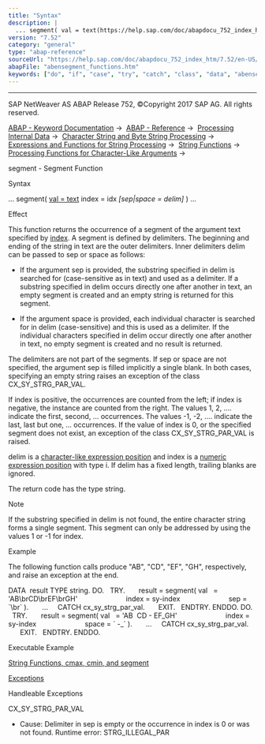 ```yaml
---
title: "Syntax"
description: |
  ... segment( val = text(https://help.sap.com/doc/abapdocu_752_index_htm/7.52/en-US/abenstring_functions_val.htm) index = idx sepspace = delim ) ... Effect This function returns the occurrence of a segment of the argument text specified by index(https://help.sap.com/doc/abapdocu_752_in
version: "7.52"
category: "general"
type: "abap-reference"
sourceUrl: "https://help.sap.com/doc/abapdocu_752_index_htm/7.52/en-US/abensegment_functions.htm"
abapFile: "abensegment_functions.htm"
keywords: ["do", "if", "case", "try", "catch", "class", "data", "abensegment", "functions"]
---
```


* * *

SAP NetWeaver AS ABAP Release 752, ©Copyright 2017 SAP AG. All rights reserved.

[ABAP - Keyword Documentation](https://help.sap.com/doc/abapdocu_752_index_htm/7.52/en-US/abenabap.htm) →  [ABAP - Reference](https://help.sap.com/doc/abapdocu_752_index_htm/7.52/en-US/abenabap_reference.htm) →  [Processing Internal Data](https://help.sap.com/doc/abapdocu_752_index_htm/7.52/en-US/abenabap_data_working.htm) →  [Character String and Byte String Processing](https://help.sap.com/doc/abapdocu_752_index_htm/7.52/en-US/abenabap_data_string.htm) →  [Expressions and Functions for String Processing](https://help.sap.com/doc/abapdocu_752_index_htm/7.52/en-US/abenstring_processing_expr_func.htm) →  [String Functions](https://help.sap.com/doc/abapdocu_752_index_htm/7.52/en-US/abenstring_functions.htm) →  [Processing Functions for Character-Like Arguments](https://help.sap.com/doc/abapdocu_752_index_htm/7.52/en-US/abenprocess_functions.htm) → 

segment - Segment Function

Syntax

... segment( [val = text](https://help.sap.com/doc/abapdocu_752_index_htm/7.52/en-US/abenstring_functions_val.htm) index = idx *\[*sep*|*space = delim*\]* ) ...

Effect

This function returns the occurrence of a segment of the argument text specified by [index](https://help.sap.com/doc/abapdocu_752_index_htm/7.52/en-US/abenstring_functions_val.htm). A segment is defined by delimiters. The beginning and ending of the string in text are the outer delimiters. Inner delimiters delim can be passed to sep or space as follows:

-   If the argument sep is provided, the substring specified in delim is searched for (case-sensitive as in text) and used as a delimiter. If a substring specified in delim occurs directly one after another in text, an empty segment is created and an empty string is returned for this segment.

-   If the argument space is provided, each individual character is searched for in delim (case-sensitive) and this is used as a delimiter. If the individual characters specified in delim occur directly one after another in text, no empty segment is created and no result is returned.

The delimiters are not part of the segments. If sep or space are not specified, the argument sep is filled implicitly a single blank. In both cases, specifying an empty string raises an exception of the class CX\_SY\_STRG\_PAR\_VAL.

If index is positive, the occurrences are counted from the left; if index is negative, the instance are counted from the right. The values 1, 2, .... indicate the first, second, ... occurrences. The values -1, -2, .... indicate the last, last but one, ... occurrences. If the value of index is 0, or the specified segment does not exist, an exception of the class CX\_SY\_STRG\_PAR\_VAL is raised.

delim is a [character-like expression position](https://help.sap.com/doc/abapdocu_752_index_htm/7.52/en-US/abencharlike_expr_position_glosry.htm "Glossary Entry") and index is a [numeric expression position](https://help.sap.com/doc/abapdocu_752_index_htm/7.52/en-US/abennumerical_expr_position_glosry.htm "Glossary Entry") with type i. If delim has a fixed length, trailing blanks are ignored.

The return code has the type string.

Note

If the substring specified in delim is not found, the entire character string forms a single segment. This segment can only be addressed by using the values 1 or -1 for index.

Example

The following function calls produce "AB", "CD", "EF", "GH", respectively, and raise an exception at the end.

DATA  result TYPE string.
DO.
  TRY.
      result = segment( val   = 'AB\\brCD\\brEF\\brGH'
                        index = sy-index
                        sep = \`\\br\` ).
      ...
    CATCH cx\_sy\_strg\_par\_val.
      EXIT.
  ENDTRY.
ENDDO.
DO.
  TRY.
      result = segment( val   = 'AB  CD - EF\_GH'
                        index = sy-index
                        space = \` -\_\` ).
      ...
    CATCH cx\_sy\_strg\_par\_val.
      EXIT.
  ENDTRY.
ENDDO.

Executable Example

[String Functions, cmax, cmin, and segment](https://help.sap.com/doc/abapdocu_752_index_htm/7.52/en-US/abencmax_cmin_function_abexa.htm)

[Exceptions](https://help.sap.com/doc/abapdocu_752_index_htm/7.52/en-US/abenabap_language_exceptions.htm)

Handleable Exceptions

CX\_SY\_STRG\_PAR\_VAL

-   Cause: Delimiter in sep is empty or the occurrence in index is 0 or was not found.
    Runtime error: STRG\_ILLEGAL\_PAR